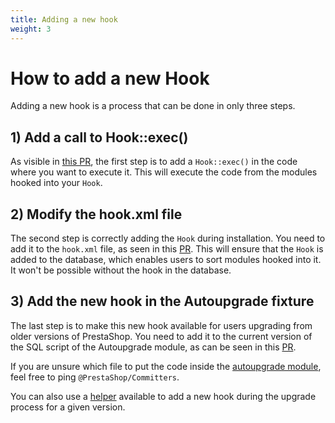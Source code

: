 ```yaml
---
title: Adding a new hook
weight: 3
---
```


# How to add a new Hook
Adding a new hook is a process that can be done in only three steps.

## 1) Add a call to Hook::exec()

As visible in [this PR](https://github.com/PrestaShop/PrestaShop/pull/34431/files), the first step is to add a `Hook::exec()` in the code where you want to execute it. This will execute the code from the modules hooked into your `Hook`.

## 2) Modify the hook.xml file

The second step is correctly adding the `Hook` during installation. You need to add it to the `hook.xml` file, as seen in this [PR](https://github.com/PrestaShop/PrestaShop/pull/34431/files). This will ensure that the `Hook` is added to the database, which enables users to sort modules hooked into it. It won't be possible without the hook in the database.

## 3) Add the new hook in the Autoupgrade fixture

The last step is to make this new hook available for users upgrading from older versions of PrestaShop. You need to add it to the current version of the SQL script of the Autoupgrade module, as can be seen in this [PR](https://github.com/PrestaShop/autoupgrade/pull/672/files).

If you are unsure which file to put the code inside the [autoupgrade module](https://github.com/PrestaShop/autoupgrade), feel free to ping `@PrestaShop/Committers`.

You can also use a [helper](https://github.com/PrestaShop/autoupgrade/pull/577/files) available to add a new hook during the upgrade process for a given version.